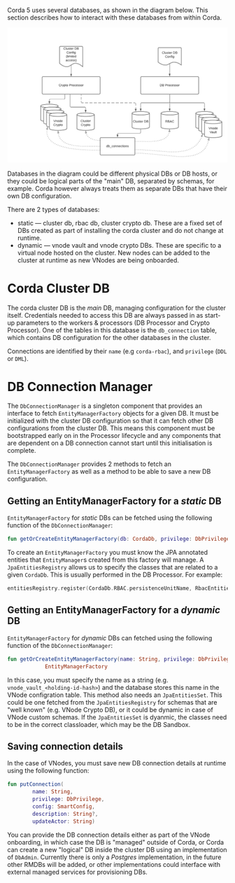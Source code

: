 Corda 5 uses several databases, as shown in the diagram below.
This section describes how to interact with these databases from within Corda.

![DBs](./images/corda_db.png)

Databases in the diagram could be different physical DBs or DB hosts, or they could be logical parts of the "main" DB, separated by schemas, for example. Corda however always treats them as separate DBs that have their own DB configuration.

There are 2 types of databases:

- static — cluster db, rbac db, cluster crypto db. These are a fixed set of DBs created as part of installing the corda cluster and do not change at runtime.
- dynamic — vnode vault and vnode crypto DBs. These are specific to a virtual node hosted on the cluster. New nodes can be added to the cluster at runtime as new VNodes are being onboarded.

# Corda Cluster DB

The corda cluster DB is the _main_ DB, managing configuration for the cluster itself. Credentials needed to access this DB are always passed in as start-up parameters to the workers & processors (DB Processor and Crypto Processor).
One of the tables in this database is the `db_connection` table, which contains DB configuration for the other databases in the cluster.

Connections are identified by their `name` (e.g `corda-rbac`), and `privilege` (`DDL` or `DML`).

# DB Connection Manager

The `DbConnectionManager` is a singleton component that provides an interface to fetch `EntityManagerFactory` objects for a given DB.
It must be initialized with the cluster DB configuration so that it can fetch other DB configurations from the cluster DB. This means this component must be bootstrapped early on in the Processor lifecycle and any components that are dependent on a DB connection cannot start until this initialisation is complete.

The `DbConnectionManager` provides 2 methods to fetch an `EntityManagerFactory` as well as a method to be able to save a new DB configuration.

## Getting an EntityManagerFactory for a _static_ DB

`EntityManagerFactory` for _static_ DBs can be fetched using the following function of the `DbConnectionManager`:

```kotlin
fun getOrCreateEntityManagerFactory(db: CordaDb, privilege: DbPrivilege): EntityManagerFactory
```

To create an `EntityManagerFactory` you must know the JPA annotated entities that `EntityManager`s created from this factory will manage. A `JpaEntitiesRegistry` allows us to specify the classes that are related to a given `CordaDb`. 
This is usually performed in the DB Processor.
For example:

```kotlin
entitiesRegistry.register(CordaDb.RBAC.persistenceUnitName, RbacEntities.classes)
```

## Getting an EntityManagerFactory for a _dynamic_ DB

`EntityManagerFactory` for _dynamic_ DBs can fetched using the following function of the `DbConnectionManager`:

```kotlin
fun getOrCreateEntityManagerFactory(name: String, privilege: DbPrivilege, entitiesSet: JpaEntitiesSet):
            EntityManagerFactory
```

In this case, you must specify the name as a string (e.g. `vnode_vault_<holding-id-hash>`) and the database stores this name in the VNode configration table.
This method also needs an `JpaEntitiesSet`. This could be one fetched from the `JpaEntitiesRegistry` for schemas that are "well known" (e.g. VNode Crypto DB), or it could be dynamic in case of VNode custom schemas. If the `JpaEntitiesSet` is dyanmic, the classes need to be in the correct classloader, which may be the DB Sandbox. 

## Saving connection details

In the case of VNodes, you must save new DB connection details at runtime using the following function:

```kotlin
fun putConnection(
        name: String,
        privilege: DbPrivilege,
        config: SmartConfig,
        description: String?,
        updateActor: String)
```

You can provide the DB connection details either as part of the VNode onboarding, in which case the DB is "managed" outside of Corda, or Corda can create a new "logical" DB inside the cluster DB using an implementation of `DbAdmin`.
Currently there is only a _Postgres_ implementation, in the future other RMDBs will be added, or other implementations could interface with external managed services for provisioning DBs.
